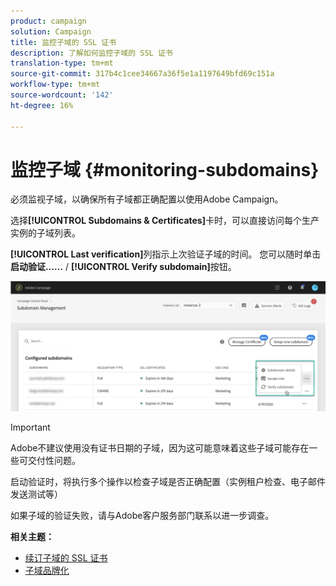 ```yaml
---
product: campaign
solution: Campaign
title: 监控子域的 SSL 证书
description: 了解如何监控子域的 SSL 证书
translation-type: tm+mt
source-git-commit: 317b4c1cee34667a36f5e1a1197649bfd69c151a
workflow-type: tm+mt
source-wordcount: '142'
ht-degree: 16%

---
```



# 监控子域 {#monitoring-subdomains}

必须监视子域，以确保所有子域都正确配置以使用Adobe Campaign。

选择&#x200B;**[!UICONTROL Subdomains & Certificates]**&#x200B;卡时，可以直接访问每个生产实例的子域列表。

**[!UICONTROL Last verification]**&#x200B;列指示上次验证子域的时间。 您可以随时单击&#x200B;**启动验证……** / **[!UICONTROL Verify subdomain]**&#x200B;按钮。

![](assets/subdomain_verification.png)

>[!IMPORTANT]
>
>Adobe不建议使用没有证书日期的子域，因为这可能意味着这些子域可能存在一些可交付性问题。

启动验证时，将执行多个操作以检查子域是否正确配置（实例租户检查、电子邮件发送测试等）

如果子域的验证失败，请与Adobe客户服务部门联系以进一步调查。

**相关主题：**

* [续订子域的 SSL 证书](../../subdomains-certificates/using/renewing-subdomain-certificate.md)
* [子域品牌化](../../subdomains-certificates/using/subdomains-branding.md)
